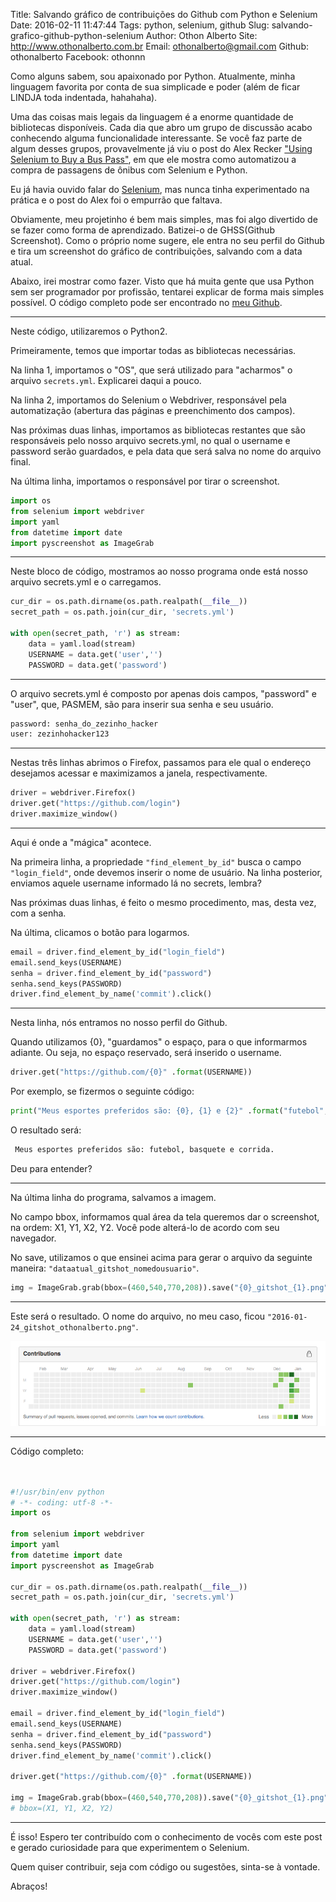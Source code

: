 Title: Salvando gráfico de contribuições do Github com Python e Selenium
Date: 2016-02-11 11:47:44
Tags: python, selenium, github
Slug: salvando-grafico-github-python-selenium
Author: Othon Alberto
Site: http://www.othonalberto.com.br
Email: othonalberto@gmail.com
Github: othonalberto
Facebook: othonnn



Como alguns sabem, sou apaixonado por Python. Atualmente, minha linguagem favorita por conta de sua simplicade e poder (além de ficar LINDJA toda indentada, hahahaha).

Uma das coisas mais legais da linguagem é a enorme quantidade de bibliotecas disponíveis. Cada dia que abro um grupo de discussão acabo conhecendo alguma funcionalidade interessante. Se você faz parte de algum desses grupos, provavelmente já viu o post do Alex Recker ["Using Selenium to Buy a Bus Pass"](http://alexrecker.com/using-selenium-buy-bus-pass/), em que ele mostra como automatizou a compra de passagens de ônibus com Selenium e Python. 

Eu já havia ouvido falar do [Selenium](http://selenium-python.readthedocs.org/), mas nunca tinha experimentado na prática e o post do Alex foi o empurrão que faltava. 

Obviamente, meu projetinho é bem mais simples, mas foi algo divertido de se fazer como forma de aprendizado. Batizei-o de GHSS(Github Screenshot). Como o próprio nome sugere, ele entra no seu perfil do Github e tira um screenshot do gráfico de contribuições, salvando com a data atual.

Abaixo, irei mostrar como fazer. Visto que há muita gente que usa Python sem ser programador por profissão, tentarei explicar de forma mais simples possível. O código completo pode ser encontrado no [meu Github](https://github.com/othonalberto/ghss).

-----

Neste código, utilizaremos o Python2.

Primeiramente, temos que importar todas as bibliotecas necessárias.

Na linha 1, importamos o "OS", que será utilizado para "acharmos" o arquivo ``` secrets.yml ```. Explicarei daqui a pouco. 

Na linha 2, importamos do Selenium o Webdriver, responsável pela automatização (abertura das páginas e preenchimento dos campos).

Nas próximas duas linhas, importamos as bibliotecas restantes que são responsáveis pelo nosso arquivo secrets.yml, no qual o username e password serão guardados, e pela data que será salva no nome do arquivo final.

Na última linha, importamos o responsável por tirar o screenshot.

```python
import os
from selenium import webdriver
import yaml
from datetime import date
import pyscreenshot as ImageGrab
```
-----
Neste bloco de código, mostramos ao nosso programa onde está nosso arquivo secrets.yml e o carregamos.

```python
cur_dir = os.path.dirname(os.path.realpath(__file__))
secret_path = os.path.join(cur_dir, 'secrets.yml')

with open(secret_path, 'r') as stream:
    data = yaml.load(stream)
    USERNAME = data.get('user','')
    PASSWORD = data.get('password')
```
-----
O arquivo secrets.yml é composto por apenas dois campos, "password" e "user", que, PASMEM, são para inserir sua senha e seu usuário.

```python
password: senha_do_zezinho_hacker
user: zezinhohacker123
```
-----
Nestas três linhas abrimos o Firefox, passamos para ele qual o endereço desejamos acessar e maximizamos a janela, respectivamente.

```python
driver = webdriver.Firefox()
driver.get("https://github.com/login")
driver.maximize_window()
```
-----
Aqui é onde a "mágica" acontece.

Na primeira linha, a propriedade ```"find_element_by_id"``` busca o campo ```"login_field"```, onde devemos inserir o nome de usuário. 
Na linha posterior, enviamos aquele username informado lá no secrets, lembra?

Nas próximas duas linhas, é feito o mesmo procedimento, mas, desta vez, com a senha.

Na última, clicamos o botão para logarmos.

```python
email = driver.find_element_by_id("login_field")
email.send_keys(USERNAME)
senha = driver.find_element_by_id("password")
senha.send_keys(PASSWORD)
driver.find_element_by_name('commit').click()
```
-----
Nesta linha, nós entramos no nosso perfil do Github.

Quando utilizamos {0}, "guardamos" o espaço, para o que informarmos adiante. Ou seja, no espaço reservado, será inserido o username.

```python
driver.get("https://github.com/{0}" .format(USERNAME))
```

Por exemplo, se fizermos o seguinte código:

```python
print("Meus esportes preferidos são: {0}, {1} e {2}" .format("futebol", "basquete", "corrida"))
```

O resultado será:

```python
 Meus esportes preferidos são: futebol, basquete e corrida.
```

Deu para entender?

-----

Na última linha do programa, salvamos a imagem.

No campo bbox, informamos qual área da tela queremos dar o screenshot, na ordem: X1, Y1, X2, Y2. Você pode alterá-lo de acordo com seu navegador.

No save, utilizamos o que ensinei acima para gerar o arquivo da seguinte maneira: ```"dataatual_gitshot_nomedousuario"```.

```python
img = ImageGrab.grab(bbox=(460,540,770,208)).save("{0}_gitshot_{1}.png" .format(date.today(), USERNAME))
```
-----

Este será o resultado. O nome do arquivo, no meu caso, ficou ```"2016-01-24_gitshot_othonalberto.png"```.

![Resultado](images/othonalberto/2016-01-24_gitshot_othonalberto.png "Resultado")

-----
Código completo:

```python


#!/usr/bin/env python
# -*- coding: utf-8 -*-
import os

from selenium import webdriver
import yaml
from datetime import date
import pyscreenshot as ImageGrab

cur_dir = os.path.dirname(os.path.realpath(__file__))
secret_path = os.path.join(cur_dir, 'secrets.yml')

with open(secret_path, 'r') as stream:
    data = yaml.load(stream)
    USERNAME = data.get('user','')
    PASSWORD = data.get('password')

driver = webdriver.Firefox()
driver.get("https://github.com/login")
driver.maximize_window()

email = driver.find_element_by_id("login_field")
email.send_keys(USERNAME)
senha = driver.find_element_by_id("password")
senha.send_keys(PASSWORD)
driver.find_element_by_name('commit').click()

driver.get("https://github.com/{0}" .format(USERNAME))

img = ImageGrab.grab(bbox=(460,540,770,208)).save("{0}_gitshot_{1}.png" .format(date.today(), USERNAME))
# bbox=(X1, Y1, X2, Y2)

```
-----
É isso! Espero ter contribuído com o conhecimento de vocês com este post e gerado curiosidade para que experimentem o Selenium.

Quem quiser contribuir, seja com código ou sugestões, sinta-se à vontade.

Abraços!




